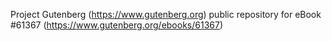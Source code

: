 Project Gutenberg (https://www.gutenberg.org) public repository for eBook #61367 (https://www.gutenberg.org/ebooks/61367)
